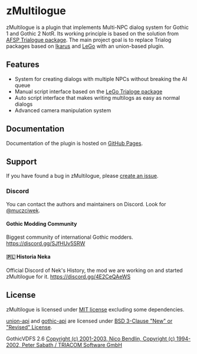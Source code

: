 # zMultilogue
zMultilogue is a plugin that implements Multi-NPC dialog system for Gothic 1 and Gothic 2 NotR. Its working principle is based on the solution from [AFSP Trialogue package](https://github.com/Bad-Scientists/AF-Script-Packet/blob/main/Standalone-Packages/G12-Trialogue/trialogue.d). The main project goal is to replace Trialog packages based on [Ikarus](https://github.com/Lehona/Ikarus) and [LeGo](https://github.com/Lehona/LeGo) with an union-based plugin.

## Features
* System for creating dialogs with multiple NPCs without breaking the AI queue
* Manual script interface based on the [LeGo Trialoge package](https://github.com/Lehona/LeGo/blob/dev/Trialoge.d)
* Auto script interface that makes writing multilogs as easy as normal dialogs
* Advanced camera manipulation system

## Documentation
Documentation of the plugin is hosted on [GitHub Pages](https://silver-ore-team.github.io/zMultilogue/).

## Support

If you have found a bug in zMultilogue, please [create an issue](https://github.com/Silver-Ore-Team/zMultilogue/issues/new).

### Discord

You can contact the authors and maintainers on Discord. 
Look for [@muczciwek](https://discordapp.com/users/667438896594026517).

#### Gothic Modding Community

Biggest community of international Gothic modders.
https://discord.gg/SJfHUv5SRW

#### 🇵🇱 Historia Neka

Official Discord of Nek's History, the mod we are working on and started zMultilogue for it.
https://discord.gg/4E2CeQAeWS


## License

zMultilogue is licensed under [MIT license](LICENSE) excluding some dependencies.

[union-api](https://gitlab.com/union-framework/union-api) and [gothic-api](https://gitlab.com/union-framework/gothic-api) are licensed under [BSD 3-Clause "New" or "Revised" License](https://gitlab.com/union-framework/union-api/blob/main/LICENSE).


GothicVDFS 2.6 [Copyright (c) 2001-2003, Nico Bendlin, Copyright (c) 1994-2002, Peter Sabath / TRIACOM Software GmbH](vdf/License.txt)